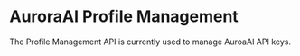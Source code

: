 # AuroraAI Profile Management
The Profile Management API is currently used to manage AuroaAI API keys. 
